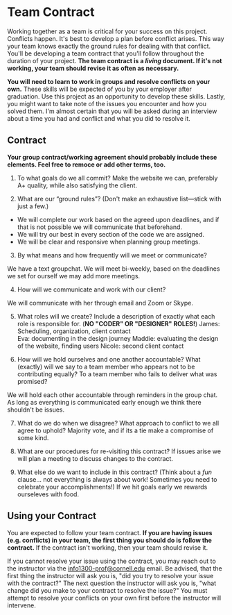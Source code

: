 # Team Contract

Working together as a team is critical for your success on this project. Conflicts happen. It's best to develop a plan before conflict arises. This way your team knows exactly the ground rules for dealing with that conflict. You'll be developing a team contract that you'll follow throughout the duration of your project. **The team contract is a *living* document. If it's not working, your team should revise it as often as necessary.**

**You will need to learn to work in groups and resolve conflicts on your own.** These skills will be expected of you by your employer after graduation. Use this project as an opportunity to develop these skills. Lastly, you might want to take note of the issues you encounter and how you solved them. I'm almost certain that you will be asked during an interview about a time you had and conflict and what you did to resolve it.

## Contract

**Your group contract/working agreement should probably include these elements. Feel free to remoce or add other terms, too.**

1. To what goals do we all commit?
Make the website we can, preferably A+ quality, while also satisfying the client.

2. What are our “ground rules”? (Don't make an exhaustive list—stick with just a few.)
- We will complete our work based on the agreed upon deadlines, and if that is not possible we will communicate that beforehand.
- We will try our best in every section of the code we are assigned.
- We will be clear and responsive when planning group meetings.

3. By what means and how frequently will we meet or communicate?

We have a text groupchat. We will meet bi-weekly, based on the deadlines we set for ourself we may add more meetings.

4. How will we communicate and work with our client?

We will communicate with her through email and Zoom or Skype.

5. What roles will we create? Include a description of exactly what each role is responsible for. (**NO "CODER" OR "DESIGNER" ROLES!**)
James: Scheduling, organization, client contact  
Eva: documenting in the design journey
Maddie: evaluating the design of the website, finding users
Nicole: second client contact

6. How will we hold ourselves and one another accountable? What (exactly) will we say to a team member who appears not to be contributing equally? To a team member who fails to deliver what was promised?

We will hold each other accountable through reminders in the group chat. As long as everything is communicated early enough we think there shouldn't be issues.

7. What do we do when we disagree? What approach to conflict to we all agree to uphold?
Majority vote, and if its a tie make a compromise of some kind.

8. What are our procedures for re-visiting this contract?
If issues arise we will plan a meeting to discuss changes to the contract.

9. What else do we want to include in this contract? (Think about a *fun* clause... not everything is always about work! Sometimes you need to celebrate your accomplishments!)
If we hit goals early we rewards ourseleves with food. 


## Using your Contract

You are expected to follow your team contract. **If you are having issues (e.g. conflicts) in your team, the first thing you should do is follow the contract.** If the contract isn't working, then your team should revise it.

If you cannot resolve your issue using the contract, you may reach out to the instructor via the <info1300-prof@cornell.edu> email. Be advised, that the first thing the instructor will ask you is, "did you try to resolve your issue with the contract?" The next question the instructor will ask you is, "what change did you make to your contract to resolve the issue?" You must attempt to resolve your conflicts on your own first before the instructor will intervene.
